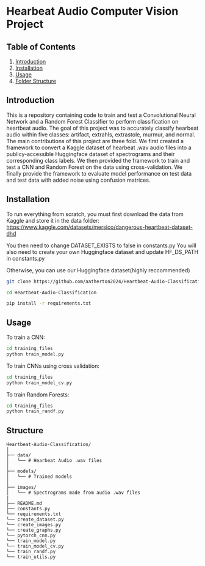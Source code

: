 # Hearbeat Audio Computer Vision Project

## Table of Contents
1. [Introduction](#introduction)
2. [Installation](#installation)
3. [Usage](#usage)
4. [Folder Structure](#Structure)

## Introduction
This is a repository containing code to train and test a Convolutional Neural Network and a Random Forest Classifier to perform classification on heartbeat audio. The goal of this project was to accurately classify hearbeat audio within five classes: artifact, extrahls, extrastole, murmur, and normal. The main contributions of this project are three fold. We first created a framework to convert a Kaggle dataset of hearbeat .wav audio files into a publicy-accessible Huggingface dataset of spectrograms and their corresponding class labels. We then provided the framework to train and test a CNN and Random Forest on the data using cross-validation. We finally provide the framework to evaluate model performance on test data and test data with added noise using confusion matrices.

## Installation
To run everything from scratch, you must first download the data from Kaggle and store it in the data folder:
https://www.kaggle.com/datasets/mersico/dangerous-heartbeat-dataset-dhd

You then need to change DATASET_EXISTS to false in constants.py
You will also need to create your own Huggingface dataset and update HF_DS_PATH in constants.py

Otherwise, you can use our Huggingface dataset(highly reccommended)
```bash
git clone https://github.com/aatherton2024/Heartbeat-Audio-Classification.git

cd Heartbeat-Audio-Classification

pip install -r requirements.txt
```

## Usage
To train a CNN:
```bash
cd training_files
python train_model.py
```

To train CNNs using cross validation:
```bash
cd training_files
python train_model_cv.py
```

To train Random Forests:
```bash
cd training_files
python train_randf.py
```

## Structure
```
Heartbeat-Audio-Classification/
│
├── data/
│   └── # Hearbeat Audio .wav files
│
├── models/
│   └── # Trained models
│
├── images/
│   └── # Spectrograms made from audio .wav files
|
├── README.md
├── constants.py
└── requirements.txt
└── create_dataset.py
└── create_images.py
└── create_graphs.py
└── pytorch_cnn.py
└── train_model.py
└── train_model_cv.py
└── train_randf.py
└── train_utils.py
```
